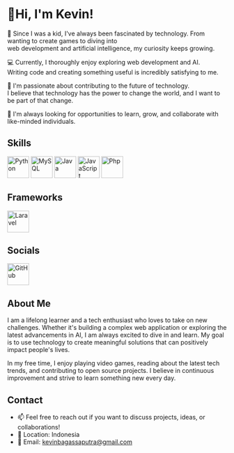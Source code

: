 # 👋Hi, I'm Kevin!


<p align="left">🌟 Since I was a kid, I've always been fascinated by technology. From wanting to create games to diving into<br> web development and artificial intelligence, my curiosity keeps growing.</p>

<p align="left">💻 Currently, I thoroughly enjoy exploring web development and AI.<br> Writing code and creating something useful is incredibly satisfying to me.</p>

<p align="left">🚀 I'm passionate about contributing to the future of technology.<br> I believe that technology has the power to change the world, and I want to be part of that change.</p>

<p align="left">🌱 I'm always looking for opportunities to learn, grow, and collaborate with like-minded individuals.</p>

## Skills
<img src="https://raw.githubusercontent.com/danielcranney/readme-generator/main/public/icons/skills/python-colored.svg" alt="Python" width="50"/> <img src="https://raw.githubusercontent.com/danielcranney/readme-generator/main/public/icons/skills/mysql-colored.svg" alt="MySQL" width="50"/> <img src="https://raw.githubusercontent.com/danielcranney/readme-generator/main/public/icons/skills/java-colored.svg" alt="Java" width="50"/> <img src="https://raw.githubusercontent.com/danielcranney/readme-generator/main/public/icons/skills/javascript-colored.svg" alt="JavaScript" width="50"/> <img src="https://raw.githubusercontent.com/danielcranney/readme-generator/main/public/icons/skills/php-colored.svg" alt="Php" width="50"/>

## Frameworks
<img src="https://raw.githubusercontent.com/danielcranney/readme-generator/main/public/icons/skills/laravel-colored.svg" alt="Laravel" width="50"/>

## Socials
<img src="https://raw.githubusercontent.com/danielcranney/readme-generator/main/public/icons/socials/github-dark.svg" alt="GitHub" width="50"/>

## About Me
<p align="left">I am a lifelong learner and a tech enthusiast who loves to take on new challenges. Whether it's building a complex web application or exploring the latest advancements in AI, I am always excited to dive in and learn. My goal is to use technology to create meaningful solutions that can positively impact people's lives.</p>

<p align="left">In my free time, I enjoy playing video games, reading about the latest tech trends, and contributing to open source projects. I believe in continuous improvement and strive to learn something new every day.</p>

## Contact
- 📫 Feel free to reach out if you want to discuss projects, ideas, or collaborations!
- 📍 Location: Indonesia
- 📧 Email: [kevinbagassaputra@gmail.com](mailto:kevinbagassaputra@gmail.com)
